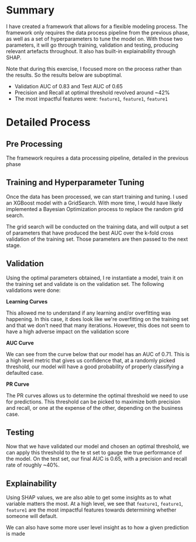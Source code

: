 # Summary

I have created a framework that allows for a flexible modeling process. The framework only requires the data process pipeline from the previous phase, as well as a set of hyperparameters to tune the model on. With those two parameters, it will go through training, validation and testing, producing relevant artefacts throughout. It also has built-in explainability through SHAP.

Note that during this exercise, I focused more on the process rather than the results. So the results below are suboptimal.

* Validation AUC of 0.83 and Test AUC of 0.65
* Precision and Recall at optimal threshold revolved around ~42%
* The most impactful features were: `feature1`, `feature1`, `feature1`

# Detailed Process

## Pre Processing

The framework requires a data processing pipeline, detailed in the previous phase

## Training and Hyperparameter Tuning

Once the data has been processed, we can start training and tuning. I used an XGBoost model with a GridSearch. With more time, I would have likely implemented a Bayesian Optimization process to replace the random grid search.

The grid search will be conducted on the training data, and will output a set of parameters that have produced the best AUC over the k-fold cross validation of the training set. Those parameters are then passed to the next stage.

## Validation

Using the optimal parameters obtained, I re instantiate a model, train it on the training set and validate is on the validation set. The following validations were done:

**Learning Curves**

This allowed me to understand if any learning and/or overfitting was happening. In this case, it does look like we're overfitting on the training set and that we don't need that many iterations. However, this does not seem to have a high adverse impact on the validation score

**AUC Curve**

We can see from the curve below that our model has an AUC of 0.71. This is a high level metric that gives us confidence that, at a randomly picked threshold, our model will have a good probability of properly classifying a defaulted case.

**PR Curve**

The PR curves allows us to determine the optimal threshold we need to use for predictions. This threshold can be picked to maximize both precision and recall, or one at the expense of the other, depending on the business case. 

## Testing

Now that we have validated our model and chosen an optimal threshold, we can apply this threshold to the te st set to gauge the true performance of the model. On the test set, our final AUC is 0.65, with a precision and recall rate of roughly ~40%.

## Explainability

Using SHAP values, we are also able to get some insights as to what variable matters the most. At a high level, we see that `feature1`, `feature1`, `feature1` are the most impactful features towards determining whether someone will default.

We can also have some more user level insight as to how a given prediction is made

